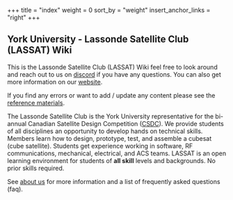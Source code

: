 +++
title = "index"
weight = 0
sort_by = "weight"
insert_anchor_links = "right"
+++

## York University - Lassonde Satellite Club (LASSAT) Wiki

This is the Lassonde Satellite Club (LASSAT) Wiki feel free to look around and reach out to us
on [discord](https://discord.gg/jvVBswdUeS) if you have any questions. You can also get more information on
our [website](https://connect.lassonde.yorku.ca/lassat/home/).

If you find any errors or want to add / update any content please see
the [reference materials](@/general/ref_guide/index.md#wiki-update).

The Lassonde Satellite Club is the York University representative for the bi-annual Canadian Satellite Design
Competition ([CSDC](https://www.csdcms.ca/index.php/cubesat-design-challenge)). We provide students of all disciplines
an opportunity to develop hands on technical skills. Members learn how to design, prototype, test, and assemble a
cubesat (cube satellite). Students get experience working in software, RF communications, mechanical, electrical, and
ACS teams. LASSAT is an open learning environment for students of **all skill** levels and backgrounds. No prior skills
required.

See [about us](@/general/about.md) for more information and a list of frequently asked questions (faq).